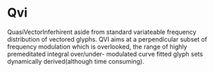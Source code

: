 # Qvi
QuasiVectorInferhirent
 aside from standard variateable frequency 
 distribution of vectored glyphs. QVI aims at 
 a perpendicular subset of frequency 
 modulation which is overlooked, the range of 
 highly premeditated integral over/under-
 modulated curve fitted glyph sets dynamically 
 derived(although time consuming).
